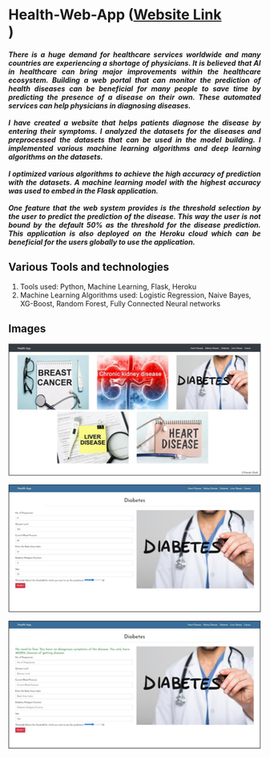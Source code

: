 # Health-Web-App  ([Website Link](https://bit.ly/Health-Web-App)<br>)

<h5 align="justify">There is a huge demand for healthcare services worldwide and many countries are experiencing a shortage of physicians. It is believed that AI in healthcare can bring major improvements within the healthcare ecosystem. Building a web portal that can monitor the prediction of health diseases can be beneficial for many people to save time by predicting the presence of a disease on their own. These automated services can help physicians in diagnosing diseases.<br><br>
I have created a website that helps patients diagnose the disease by entering their symptoms. I analyzed the datasets for the diseases and preprocessed the datasets that can be used in the model building. I implemented various machine learning algorithms and deep learning algorithms on the datasets. <br><br>
I optimized various algorithms to achieve the high accuracy of prediction with the datasets. A machine learning model with the highest accuracy was used to embed in the Flask application.<br><br>
One feature that the web system provides is the threshold selection by the user to predict the prediction of the disease. This way the user is not bound by the default 50% as the threshold for the disease prediction. This application is also deployed on the Heroku cloud which can be beneficial for the users globally to use the application.</h5>

<h2>Various Tools and technologies</h2>
<ol>
  <li>Tools used: Python, Machine Learning, Flask, Heroku </li>
  <li>Machine Learning Algorithms used: Logistic Regression, Naive Bayes, XG-Boost, Random Forest, Fully Connected Neural networks</li>
</ol>  


<h2> Images </h2>
  
![Homepage](https://github.com/Prerakshah98/Health-Web-App/blob/master/images/homepage.PNG?raw=true)<br>
  
![Form](https://github.com/Prerakshah98/Health-Web-App/blob/master/images/diabetes_page.PNG?raw=true)<br>

![result](https://github.com/Prerakshah98/Health-Web-App/blob/master/images/results_page.PNG?raw=true)
